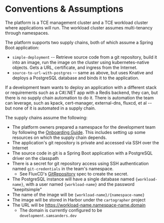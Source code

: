#   Conventions & Assumptions

The platform is a TCE management cluster and a TCE workload cluster where applications will run. The workload cluster assumes multi-tenancy through namespaces.

The platform supports two supply chains, both of which assume a Spring Boot application:

-   `simple-deployment` -- Retrieve source code from a git repository, build it into an image, run the image on the cluster using kubernetes-native objects. Gets a URL, certificate, and ingress from the Internet.
-   `source-to-url-with-postgres` -- same as above, but uses Knative and deploys a PostgreSQL database and binds it to the application.

If a development team wants to deploy an application with a different stack or requirements such as a C#/.NET app with a Redis backend, they can, but there is no supply chain automation to do it. There is automation the team can leverage, such as kpack, cert-manager, external-dns, fluxcd, et al -- but none of it is automated in a supply chain.

The supply chains assume the following:
-   The platform owners prepared a namespace for the development team by following the [Onboarding Guide](tce/onboarding/README.md). This includes setting up some resources on which the supply chain depends.
-   The application's git repository is private and accessed via SSH over the Internet
-   The source code in git is a Spring Boot application with a PostgreSQL driver on the classpath
-   There is a secret for git repository access using SSH authentication named `git-credentials` in the team's namespace.
    -   See FluxCD's [GitRepository](https://fluxcd.io/docs/components/source/gitrepositories/#ssh-authentication) spec to create the secret.
-   The PostgreSQL instance will have a single database named `{workload-name}`, with a user named `{workload-name}` and the password "keepitsimple"
-   The name of the image will be `{workload-name}/{namespace-name}`
-   The image will be stored in Harbor under the `cartographer` project
-   The URL will be https://workload-name.namespace-name.domain
    -   The domain is currently configured to be `development.samsanders.dev`